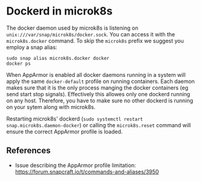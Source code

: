 # Dockerd in microk8s

The docker daemon used by microk8s is listening on `unix:///var/snap/microk8s/docker.sock`. You can access it with the `microk8s.docker` command. To skip the `microk8s` prefix we suggest you employ a snap alias:
```
sudo snap alias microk8s.docker docker
docker ps
```

When AppArmor is enabled all docker daemons running in a system will apply the same `docker-default` profile on running containers. Each daemon makes sure that it is the only process manging the docker containers (eg send start stop signals). Effectively this allowes only one dockerd running on any host. Therefore, you have to make sure no other dockerd is running on your sytem along with microk8s.

Restarting microk8s' dockerd (`sudo systemctl restart snap.microk8s.daemon-docker`) or calling the `microk8s.reset` command will ensure the correct AppArmor profile is loaded.

## References
 - Issue describing the AppArmor profile limitation: https://forum.snapcraft.io/t/commands-and-aliases/3950
